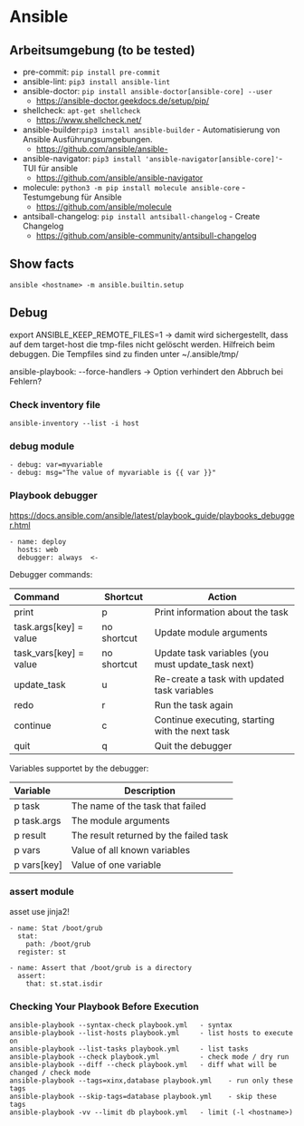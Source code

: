 # Ansible

## Arbeitsumgebung (to be tested)

* pre-commit: `pip install pre-commit`
* ansible-lint: `pip3 install ansible-lint`
* ansible-doctor: `pip install ansible-doctor[ansible-core] --user`
    * https://ansible-doctor.geekdocs.de/setup/pip/
* shellcheck: `apt-get shellcheck`
    * https://www.shellcheck.net/
* ansible-builder:`pip3 install ansible-builder` - Automatisierung von Ansible Ausführungsumgebungen. 
    * https://github.com/ansible/ansible-
* ansible-navigator: `pip3 install 'ansible-navigator[ansible-core]'`- TUI für ansible
    * https://github.com/ansible/ansible-navigator
* molecule: `python3 -m pip install molecule ansible-core` - Testumgebung für Ansible
    * https://github.com/ansible/molecule
* antsiball-changelog: `pip install antsiball-changelog` - Create Changelog
    * https://github.com/ansible-community/antsibull-changelog


## Show facts
`ansible <hostname> -m ansible.builtin.setup`


## Debug

export ANSIBLE_KEEP_REMOTE_FILES=1 -> damit wird sichergestellt, dass auf dem target-host die tmp-files nicht gelöscht werden. Hilfreich beim debuggen. Die Tempfiles sind zu finden unter ~/.ansible/tmp/

ansible-playbook:   --force-handlers  -> Option verhindert den Abbruch bei Fehlern? 

### Check inventory file

`ansible-inventory --list -i host`

### debug module
```
- debug: var=myvariable
- debug: msg="The value of myvariable is {{ var }}"
```

### Playbook debugger

https://docs.ansible.com/ansible/latest/playbook_guide/playbooks_debugger.html

```
- name: deploy 
  hosts: web 
  debugger: always  <- 
```

Debugger commands: 

| Command                | Shortcut    | Action                                            |
| :--------------------- | ----------- | ------------------------------------------------- |
| print                  | p           | Print information about the task                  |
| task.args[key] = value | no shortcut | Update module arguments                           |
| task_vars[key] = value | no shortcut | Update task variables (you must update_task next) |
| update_task            | u           | Re-create a task with updated task variables      |
| redo                   | r           | Run the task again                                |
| continue               | c           | Continue executing, starting with the next task   |
| quit                   | q           | Quit the debugger                                 |

Variables supportet by the debugger:

| Variable    | Description                            |
| :---------- | -------------------------------------- |
| p task      | The name of the task that failed       |
| p task.args | The module arguments                   |
| p result    | The result returned by the failed task |
| p vars      | Value of all known variables           |
| p vars[key] | Value of one variable                  |

### assert module

asset use jinja2! 

```
- name: Stat /boot/grub
  stat:
    path: /boot/grub
  register: st

- name: Assert that /boot/grub is a directory
  assert:
    that: st.stat.isdir
``` 

### Checking Your Playbook Before Execution

```
ansible-playbook --syntax-check playbook.yml   - syntax
ansible-playbook --list-hosts playbook.yml     - list hosts to execute on
ansible-playbook --list-tasks playbook.yml     - list tasks
ansible-playbook --check playbook.yml          - check mode / dry run
ansible-playbook --diff --check playbook.yml   - diff what will be changed / check mode
ansible-playbook --tags=xinx,database playbook.yml    - run only these tags
ansible-playbook --skip-tags=database playbook.yml    - skip these tags
ansible-playbook -vv --limit db playbook.yml   - limit (-l <hostname>)
``` 